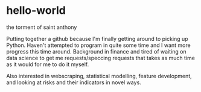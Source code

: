 # hello-world
the torment of saint anthony

Putting together a github because I'm finally getting around to picking up Python.
Haven't attempted to program in quite some time and I want more progress this time around.
Background in finance and tired of waiting on data science to get me requests/speccing requests that takes as much time as it would for me to do it myself.

Also interested in webscraping, statistical modelling, feature development, and looking at risks and their indicators in novel ways. 
